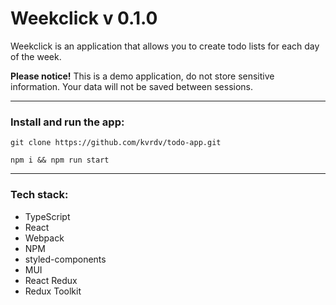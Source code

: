 # Weekclick v 0.1.0

Weekclick is an application that allows you to create todo lists for each day of the week.

<strong>Please notice!</strong> This is a demo application, do not store sensitive information. Your data will not be saved between sessions.

---

### Install and run the app:

```
git clone https://github.com/kvrdv/todo-app.git
```

```
npm i && npm run start
```

---

### Tech stack:

-   TypeScript
-   React
-   Webpack
-   NPM
-   styled-components
-   MUI
-   React Redux
-   Redux Toolkit
